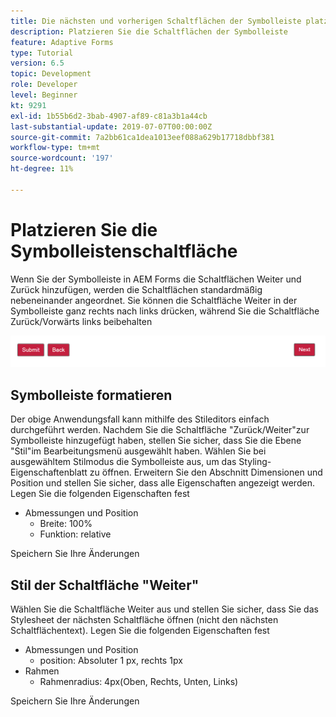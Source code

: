 ```yaml
---
title: Die nächsten und vorherigen Schaltflächen der Symbolleiste platzieren
description: Platzieren Sie die Schaltflächen der Symbolleiste
feature: Adaptive Forms
type: Tutorial
version: 6.5
topic: Development
role: Developer
level: Beginner
kt: 9291
exl-id: 1b55b6d2-3bab-4907-af89-c81a3b1a44cb
last-substantial-update: 2019-07-07T00:00:00Z
source-git-commit: 7a2bb61ca1dea1013eef088a629b17718dbbf381
workflow-type: tm+mt
source-wordcount: '197'
ht-degree: 11%

---
```


# Platzieren Sie die Symbolleistenschaltfläche

Wenn Sie der Symbolleiste in AEM Forms die Schaltflächen Weiter und Zurück hinzufügen, werden die Schaltflächen standardmäßig nebeneinander angeordnet. Sie können die Schaltfläche Weiter in der Symbolleiste ganz rechts nach links drücken, während Sie die Schaltfläche Zurück/Vorwärts links beibehalten

![toolbar-spacing](assets/toolbar-spacing.png)


## Symbolleiste formatieren

Der obige Anwendungsfall kann mithilfe des Stileditors einfach durchgeführt werden. Nachdem Sie die Schaltfläche &quot;Zurück/Weiter&quot;zur Symbolleiste hinzugefügt haben, stellen Sie sicher, dass Sie die Ebene &quot;Stil&quot;im Bearbeitungsmenü ausgewählt haben. Wählen Sie bei ausgewähltem Stilmodus die Symbolleiste aus, um das Styling-Eigenschaftenblatt zu öffnen. Erweitern Sie den Abschnitt Dimensionen und Position und stellen Sie sicher, dass alle Eigenschaften angezeigt werden. Legen Sie die folgenden Eigenschaften fest
* Abmessungen und Position
   * Breite: 100%
   * Funktion: relative

Speichern Sie Ihre Änderungen

## Stil der Schaltfläche &quot;Weiter&quot;

Wählen Sie die Schaltfläche Weiter aus und stellen Sie sicher, dass Sie das Stylesheet der nächsten Schaltfläche öffnen (nicht den nächsten Schaltflächentext). Legen Sie die folgenden Eigenschaften fest
* Abmessungen und Position
   * position: Absoluter 1 px, rechts 1px
* Rahmen
   * Rahmenradius: 4px(Oben, Rechts, Unten, Links)

Speichern Sie Ihre Änderungen
